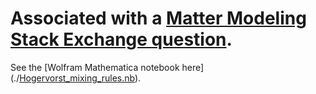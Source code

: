 # Associated with a [Matter Modeling Stack Exchange question](https://mattermodeling.stackexchange.com/questions/10276/how-to-derive-the-kong-chakrabarty-mixing-rules).

See the [Wolfram Mathematica notebook here](./[Hogervorst_mixing_rules.nb](https://github.com/HScheiber/hogervorst_combining_rules/blob/main/Hogervorst_mixing_rules.nb "Hogervorst_mixing_rules.nb")).
